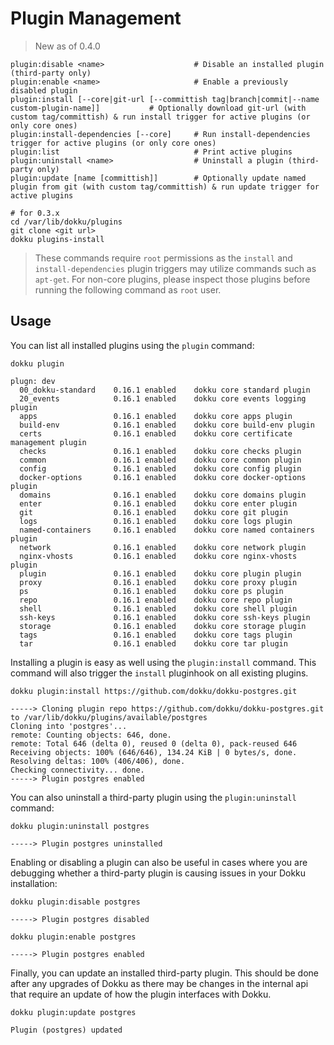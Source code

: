 # Plugin Management

> New as of 0.4.0

```
plugin:disable <name>                    # Disable an installed plugin (third-party only)
plugin:enable <name>                     # Enable a previously disabled plugin
plugin:install [--core|git-url [--committish tag|branch|commit|--name custom-plugin-name]]           # Optionally download git-url (with custom tag/committish) & run install trigger for active plugins (or only core ones)
plugin:install-dependencies [--core]     # Run install-dependencies trigger for active plugins (or only core ones)
plugin:list                              # Print active plugins
plugin:uninstall <name>                  # Uninstall a plugin (third-party only)
plugin:update [name [committish]]        # Optionally update named plugin from git (with custom tag/committish) & run update trigger for active plugins
```

```shell
# for 0.3.x
cd /var/lib/dokku/plugins
git clone <git url>
dokku plugins-install
```

> These commands require `root` permissions as the `install` and `install-dependencies` plugin triggers may utilize commands such as `apt-get`. For non-core plugins, please inspect those plugins before running the following command as `root` user.

## Usage

You can list all installed plugins using the `plugin` command:

```shell
dokku plugin
```

```
plugn: dev
  00_dokku-standard    0.16.1 enabled    dokku core standard plugin
  20_events            0.16.1 enabled    dokku core events logging plugin
  apps                 0.16.1 enabled    dokku core apps plugin
  build-env            0.16.1 enabled    dokku core build-env plugin
  certs                0.16.1 enabled    dokku core certificate management plugin
  checks               0.16.1 enabled    dokku core checks plugin
  common               0.16.1 enabled    dokku core common plugin
  config               0.16.1 enabled    dokku core config plugin
  docker-options       0.16.1 enabled    dokku core docker-options plugin
  domains              0.16.1 enabled    dokku core domains plugin
  enter                0.16.1 enabled    dokku core enter plugin
  git                  0.16.1 enabled    dokku core git plugin
  logs                 0.16.1 enabled    dokku core logs plugin
  named-containers     0.16.1 enabled    dokku core named containers plugin
  network              0.16.1 enabled    dokku core network plugin
  nginx-vhosts         0.16.1 enabled    dokku core nginx-vhosts plugin
  plugin               0.16.1 enabled    dokku core plugin plugin
  proxy                0.16.1 enabled    dokku core proxy plugin
  ps                   0.16.1 enabled    dokku core ps plugin
  repo                 0.16.1 enabled    dokku core repo plugin
  shell                0.16.1 enabled    dokku core shell plugin
  ssh-keys             0.16.1 enabled    dokku core ssh-keys plugin
  storage              0.16.1 enabled    dokku core storage plugin
  tags                 0.16.1 enabled    dokku core tags plugin
  tar                  0.16.1 enabled    dokku core tar plugin
```

Installing a plugin is easy as well using the `plugin:install` command. This command will also trigger the `install` pluginhook on all existing plugins.

```shell
dokku plugin:install https://github.com/dokku/dokku-postgres.git
```

```
-----> Cloning plugin repo https://github.com/dokku/dokku-postgres.git to /var/lib/dokku/plugins/available/postgres
Cloning into 'postgres'...
remote: Counting objects: 646, done.
remote: Total 646 (delta 0), reused 0 (delta 0), pack-reused 646
Receiving objects: 100% (646/646), 134.24 KiB | 0 bytes/s, done.
Resolving deltas: 100% (406/406), done.
Checking connectivity... done.
-----> Plugin postgres enabled
```

You can also uninstall a third-party plugin using the `plugin:uninstall` command:

```shell
dokku plugin:uninstall postgres
```

```
-----> Plugin postgres uninstalled
```

Enabling or disabling a plugin can also be useful in cases where you are debugging whether a third-party plugin is causing issues in your Dokku installation:

```shell
dokku plugin:disable postgres
```

```
-----> Plugin postgres disabled
```

```shell
dokku plugin:enable postgres
```

```
-----> Plugin postgres enabled
```

Finally, you can update an installed third-party plugin. This should be done after any upgrades of Dokku as there may be changes in the internal api that require an update of how the plugin interfaces with Dokku.

```shell
dokku plugin:update postgres
```

```
Plugin (postgres) updated
```
